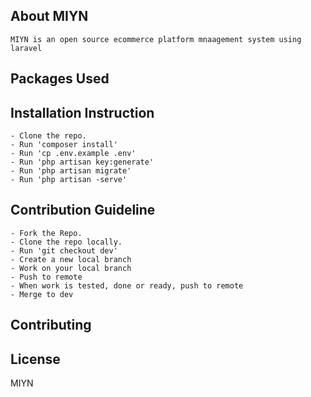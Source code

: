 
## About MIYN

	MIYN is an open source ecommerce platform mnaagement system using laravel

## Packages Used



## Installation Instruction

	- Clone the repo.
	- Run 'composer install'
	- Run 'cp .env.example .env'
	- Run 'php artisan key:generate'
	- Run 'php artisan migrate'
	- Run 'php artisan -serve'


## Contribution Guideline

	- Fork the Repo.
	- Clone the repo locally.
	- Run 'git checkout dev'
	- Create a new local branch
	- Work on your local branch
	- Push to remote
	- When work is tested, done or ready, push to remote
	- Merge to dev



## Contributing



## License

MIYN